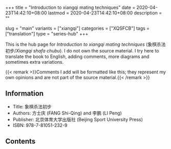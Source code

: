 +++
title = "Introduction to xiangqi mating techniques"
date = 2020-04-23T14:42:10+08:00
lastmod = 2020-04-23T14:42:10+08:00
description = ""

slug = "main"
variants = ["xiangqi"]
categories = ["XQSFCB"]
tags = ["translation"]
type = "series-hub"
+++

This is the hub page for *Introduction to xiangqi mating techniques* (象棋杀法初步/*Xiangqi shafa chubu*). I do not own the source material. I try here to translate the book to English, adding comments, more diagrams and sometimes extra variations.

{{< remark >}}Comments I add will be formatted like this; they represent my own opinions and are not part of the source material.{{< /remark >}}

## Information ##
- Title: 象棋杀法初步
- Authors: 方士庆 (FANG Shi-Qing) and 李鹏 (LI Peng)
- Publisher: 北京体育大学出版社 (Beijing Sport University Press)
- ISBN: 978-7-81051-232-9

## Contents ##